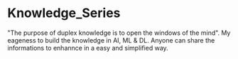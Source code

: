 # Knowledge_Series
"The purpose of duplex knowledge is to open the windows of the mind".
My eageness to build the knowledge in AI, ML & DL. Anyone can share the informations to enhannce in a easy and simplified way.
